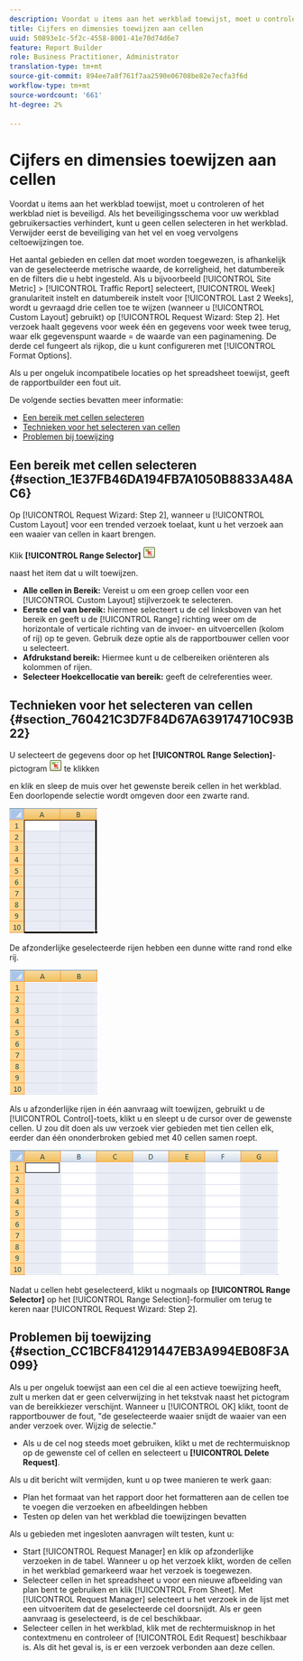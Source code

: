 ```yaml
---
description: Voordat u items aan het werkblad toewijst, moet u controleren of het werkblad niet is beveiligd. Als het beveiligingsschema voor uw werkblad gebruikersacties verhindert, kunt u geen cellen selecteren in het werkblad. Verwijder eerst de beveiliging van het vel en voeg vervolgens celtoewijzingen toe.
title: Cijfers en dimensies toewijzen aan cellen
uuid: 50893e1c-5f2c-4558-8001-41e70d74d6e7
feature: Report Builder
role: Business Practitioner, Administrator
translation-type: tm+mt
source-git-commit: 894ee7a8f761f7aa2590e06708be82e7ecfa3f6d
workflow-type: tm+mt
source-wordcount: '661'
ht-degree: 2%

---
```



# Cijfers en dimensies toewijzen aan cellen

Voordat u items aan het werkblad toewijst, moet u controleren of het werkblad niet is beveiligd. Als het beveiligingsschema voor uw werkblad gebruikersacties verhindert, kunt u geen cellen selecteren in het werkblad. Verwijder eerst de beveiliging van het vel en voeg vervolgens celtoewijzingen toe.

Het aantal gebieden en cellen dat moet worden toegewezen, is afhankelijk van de geselecteerde metrische waarde, de korreligheid, het datumbereik en de filters die u hebt ingesteld. Als u bijvoorbeeld [!UICONTROL Site Metric] > [!UICONTROL Traffic Report] selecteert, [!UICONTROL Week] granulariteit instelt en datumbereik instelt voor [!UICONTROL Last 2 Weeks], wordt u gevraagd drie cellen toe te wijzen (wanneer u [!UICONTROL Custom Layout] gebruikt) op [!UICONTROL Request Wizard: Step 2]. Het verzoek haalt gegevens voor week één en gegevens voor week twee terug, waar elk gegevenspunt waarde = de waarde van een paginamening. De derde cel fungeert als rijkop, die u kunt configureren met [!UICONTROL Format Options].

Als u per ongeluk incompatibele locaties op het spreadsheet toewijst, geeft de rapportbuilder een fout uit.

De volgende secties bevatten meer informatie:

* [Een bereik met cellen selecteren](/help/analyze/report-builder/layout/map-metrics-and-dimensions-to-cells.md#section_1E37FB46DA194FB7A1050B8833A48AC6)
* [Technieken voor het selecteren van cellen](/help/analyze/report-builder/layout/map-metrics-and-dimensions-to-cells.md#section_760421C3D7F84D67A639174710C93B22)
* [Problemen bij toewijzing](/help/analyze/report-builder/layout/map-metrics-and-dimensions-to-cells.md#section_CC1BCF841291447EB3A994EB08F3A099)

## Een bereik met cellen selecteren {#section_1E37FB46DA194FB7A1050B8833A48AC6}

Op [!UICONTROL Request Wizard: Step 2], wanneer u [!UICONTROL Custom Layout] voor een trended verzoek toelaat, kunt u het verzoek aan een waaier van cellen in kaart brengen.

Klik **[!UICONTROL Range Selector]** ![select_cell_icon.png](assets/select_cell_icon.png)

naast het item dat u wilt toewijzen.

* **Alle cellen in Bereik:** Vereist u om een groep cellen voor een  [!UICONTROL Custom Layout] stijlverzoek te selecteren.
* **Eerste cel van bereik:** hiermee selecteert u de cel linksboven van het bereik en geeft u de  [!UICONTROL Range] richting weer om de horizontale of verticale richting van de invoer- en uitvoercellen (kolom of rij) op te geven. Gebruik deze optie als de rapportbouwer cellen voor u selecteert.
* **Afdrukstand bereik:** Hiermee kunt u de celbereiken oriënteren als kolommen of rijen.
* **Selecteer Hoekcellocatie van bereik:** geeft de celreferenties weer.

## Technieken voor het selecteren van cellen {#section_760421C3D7F84D67A639174710C93B22}

U selecteert de gegevens door op het **[!UICONTROL Range Selection]**-pictogram ![select_cell_icon.png](assets/select_cell_icon.png) te klikken

en klik en sleep de muis over het gewenste bereik cellen in het werkblad. Een doorlopende selectie wordt omgeven door een zwarte rand.

![](assets/twenty_cells.gif)

De afzonderlijke geselecteerde rijen hebben een dunne witte rand rond elke rij.

![](assets/twoXten_cells_highlighted.gif)

Als u afzonderlijke rijen in één aanvraag wilt toewijzen, gebruikt u de [!UICONTROL Control]-toets, klikt u en sleept u de cursor over de gewenste cellen. U zou dit doen als uw verzoek vier gebieden met tien cellen elk, eerder dan één ononderbroken gebied met 40 cellen samen roept.

![](assets/map4.png)

Nadat u cellen hebt geselecteerd, klikt u nogmaals op **[!UICONTROL Range Selector]** op het [!UICONTROL Range Selection]-formulier om terug te keren naar [!UICONTROL Request Wizard: Step 2].

## Problemen bij toewijzing {#section_CC1BCF841291447EB3A994EB08F3A099}

Als u per ongeluk toewijst aan een cel die al een actieve toewijzing heeft, zult u merken dat er geen celverwijzing in het tekstvak naast het pictogram van de bereikkiezer verschijnt. Wanneer u [!UICONTROL OK] klikt, toont de rapportbouwer de fout, &quot;de geselecteerde waaier snijdt de waaier van een ander verzoek over. Wijzig de selectie.&quot;

* Als u de cel nog steeds moet gebruiken, klikt u met de rechtermuisknop op de gewenste cel of cellen en selecteert u **[!UICONTROL Delete Request]**.

Als u dit bericht wilt vermijden, kunt u op twee manieren te werk gaan:

* Plan het formaat van het rapport door het formatteren aan de cellen toe te voegen die verzoeken en afbeeldingen hebben
* Testen op delen van het werkblad die toewijzingen bevatten

Als u gebieden met ingesloten aanvragen wilt testen, kunt u:

* Start [!UICONTROL Request Manager] en klik op afzonderlijke verzoeken in de tabel. Wanneer u op het verzoek klikt, worden de cellen in het werkblad gemarkeerd waar het verzoek is toegewezen.
* Selecteer cellen in het spreadsheet u voor een nieuwe afbeelding van plan bent te gebruiken en klik [!UICONTROL From Sheet]. Met [!UICONTROL Request Manager] selecteert u het verzoek in de lijst met een uitvoeritem dat de geselecteerde cel doorsnijdt. Als er geen aanvraag is geselecteerd, is de cel beschikbaar.
* Selecteer cellen in het werkblad, klik met de rechtermuisknop in het contextmenu en controleer of [!UICONTROL Edit Request] beschikbaar is. Als dit het geval is, is er een verzoek verbonden aan deze cellen.
